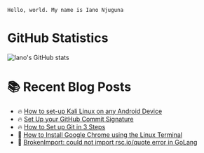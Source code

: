 ``` bash
Hello, world. My name is Iano Njuguna
```
# GitHub Statistics

![Iano's GitHub stats](https://github-readme-stats.vercel.app/api?username=IanoNjuguna&show_icons=true&count_private=true)

# :books: Recent Blog Posts

<!-- BLOGPOSTS:START -->
 - 🔥 [How to set-up Kali Linux on any Android Device](https://ianonjuguna.hashnode.dev/how-to-set-up-kali-linux-on-any-android-device)
 - 🔥 [Set Up your GitHub Commit Signature](https://ianonjuguna.hashnode.dev/set-up-your-github-commit-signature)
 - 🔥 [How to Set up Git in 3 Steps](https://ianonjuguna.hashnode.dev/how-to-set-up-git-in-3-steps)
 - 💫 [How to Install Google Chrome using the Linux Terminal](https://ianonjuguna.hashnode.dev/how-to-install-google-chrome-using-the-linux-terminal)
 - 🌮 [BrokenImport: could not import rsc.io/quote error in GoLang](https://ianonjuguna.hashnode.dev/could-not-import-rscioquote)<!-- BLOGPOSTS:END -->
 
